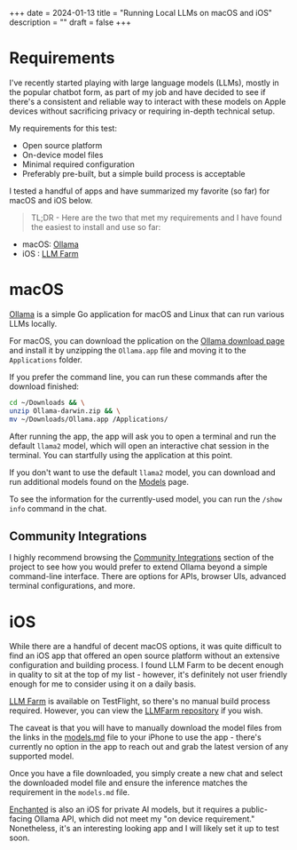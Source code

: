 +++
date = 2024-01-13
title = "Running Local LLMs on macOS and iOS"
description = ""
draft = false
+++

# Requirements

I've recently started playing with large language models (LLMs), mostly in the
popular chatbot form, as part of my job and have decided to see if there's a
consistent and reliable way to interact with these models on Apple devices
without sacrificing privacy or requiring in-depth technical setup.

My requirements for this test:

-   Open source platform
-   On-device model files
-   Minimal required configuration
-   Preferably pre-built, but a simple build process is acceptable

I tested a handful of apps and have summarized my favorite (so far) for macOS
and iOS below.

> TL;DR - Here are the two that met my requirements and I have found the easiest
> to install and use so far:

-   macOS: [Ollama](https://ollama.ai/)
-   iOS : [LLM Farm](https://llmfarm.site/)

# macOS

[Ollama](https://ollama.ai/) is a simple Go application for macOS and Linux that
can run various LLMs locally.

For macOS, you can download the pplication on the [Ollama download
page](https://ollama.ai/download/mac) and install it by unzipping the
`Ollama.app` file and moving it to the `Applications` folder.

If you prefer the command line, you can run these commands after the download
finished:

```sh
cd ~/Downloads && \
unzip Ollama-darwin.zip && \
mv ~/Downloads/Ollama.app /Applications/
```

After running the app, the app will ask you to open a terminal and run the
default `llama2` model, which will open an interactive chat session in the
terminal. You can startfully using the application at this point.

If you don't want to use the default `llama2` model, you can download and run
additional models found on the [Models](https://ollama.ai/library) page.

To see the information for the currently-used model, you can run the `/show
info` command in the chat.

## Community Integrations

I highly recommend browsing the [Community
Integrations](https://github.com/jmorganca/ollama#community-integrations)
section of the project to see how you would prefer to extend Ollama beyond a
simple command-line interface. There are options for APIs, browser UIs, advanced
terminal configurations, and more.

# iOS

While there are a handful of decent macOS options, it was quite difficult to
find an iOS app that offered an open source platform without an extensive
configuration and building process. I found LLM Farm to be decent enough in
quality to sit at the top of my list - however, it's definitely not user
friendly enough for me to consider using it on a daily basis.

[LLM Farm](https://llmfarm.site/) is available on TestFlight, so there's no
manual build process required. However, you can view the [LLMFarm
repository](https://github.com/guinmoon/LLMFarm) if you wish.

The caveat is that you will have to manually download the model files from the
links in the
[models.md](https://github.com/guinmoon/LLMFarm/blob/main/models.md) file to
your iPhone to use the app - there's currently no option in the app to reach out
and grab the latest version of any supported model.

Once you have a file downloaded, you simply create a new chat and select the
downloaded model file and ensure the inference matches the requirement in the
`models.md` file.

[Enchanted](https://github.com/AugustDev/enchanted) is also an iOS for private
AI models, but it requires a public-facing Ollama API, which did not meet my "on
device requirement." Nonetheless, it's an interesting looking app and I will
likely set it up to test soon.
